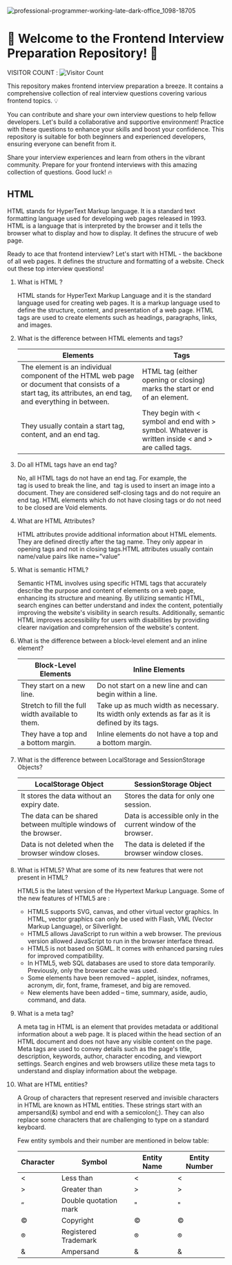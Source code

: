 ![professional-programmer-working-late-dark-office_1098-18705](https://github.com/sujitmemane/Frontend-Interview-Preparation/assets/114643903/05bad5df-15c7-4ac8-8e49-242d2d4f961b)

# 🌟 Welcome to the Frontend Interview Preparation Repository! 🚀 
VISITOR COUNT : ![Visitor Count](https://profile-counter.glitch.me/{sujitmemane}/count.svg)


This repository makes frontend interview preparation a breeze. It contains a comprehensive collection of real interview questions covering various frontend topics. 💡

You can contribute and share your own interview questions to help fellow developers. Let's build a collaborative and supportive environment! Practice with these questions to enhance your skills and boost your confidence. This repository is suitable for both beginners and experienced developers, ensuring everyone can benefit from it. 


Share your interview experiences and learn from others in the vibrant community. 
Prepare for your frontend interviews with this amazing collection of questions. Good luck! 🔥


## HTML

HTML stands for HyperText Markup language. It is a standard text formatting language used for developing web pages released in 1993. HTML is a language that is interpreted by the browser and it tells the browser what to display and how to display. It defines the strucure of web page.

Ready to ace that frontend interview? Let's start with HTML - the backbone of all web pages. It defines the structure and formatting of a website. Check out these top interview questions!

1. What is HTML ?
    
    HTML stands for HyperText Markup Language and it is the standard language used for creating web pages. It is a markup language used to define the structure, content, and presentation of a web page. HTML tags are used to create elements such as headings, paragraphs, links, and images.
    
2. What is the difference between HTML elements and tags?
    
    
    | Elements | Tags |
    | --- | --- |
    | The element is an individual component of the HTML web page or document that consists of a start tag, its attributes, an end tag, and everything in between.  |  HTML tag (either opening or closing) marks the start or end of an element. |
    |  They usually contain a start tag, content, and an end tag. | They begin with < symbol and end with > symbol. Whatever is written inside < and > are called tags. |

3.  Do all HTML tags have an end tag?
    
    No, all HTML tags do not have an end tag. For example, the <br> tag is used to break the line, and <image> tag is used to insert an image into a document. They are considered self-closing tags and do not require an end tag. HTML elements which do not have closing tags or do not need to be closed are Void elements.
    

1.  What are HTML Attributes?
    
    HTML attributes provide additional information about HTML elements. They are defined directly after the tag name. They only appear in opening tags and not in closing tags.HTML attributes usually contain name/value pairs like name=”value”
    

1. What is semantic HTML?
    
    Semantic HTML involves using specific HTML tags that accurately describe the purpose and content of elements on a web page, enhancing its structure and meaning. By utilizing semantic HTML, search engines can better understand and index the content, potentially improving the website's visibility in search results. Additionally, semantic HTML improves accessibility for users with disabilities by providing clearer navigation and comprehension of the website's content.
    

1. What is the difference between a block-level element and an inline element?
    
    
    | Block-Level Elements | Inline Elements |
    | --- | --- |
    | They start on a new line. | Do not start on a new line and can begin within a line. |
    | Stretch to fill the full width available to them. | Take up as much width as necessary. Its width only extends as far as it is defined by its tags. |
    | They have a top and a bottom margin. | Inline elements do not have a top and a bottom margin.  |
    
    
2. What is the difference between LocalStorage and SessionStorage Objects?
    
    
    | LocalStorage Object | SessionStorage Object |
    | --- | --- |
    | It stores the data without an expiry date. | Stores the data for only one session. |
    | The data can be shared between multiple windows of the browser. | Data is accessible only in the current window of the browser. |
    |  Data is not deleted when the browser window closes. | The data is deleted if the browser window closes. |

1.  What is HTML5? What are some of its new features that were not present in HTML?
    
    HTML5 is the latest version of the Hypertext Markup Language. Some of the new features of HTML5 are :
    
    - HTML5 supports SVG, canvas, and other virtual vector graphics. In HTML, vector graphics can only be used with Flash, VML (Vector Markup Language), or Silverlight.
    - HTML5 allows JavaScript to run within a web browser. The previous version allowed JavaScript to run in the browser interface thread.
    - HTML5 is not based on SGML. It comes with enhanced parsing rules for improved compatibility.
    - In HTML5, web SQL databases are used to store data temporarily. Previously, only the browser cache was used.
    - Some elements have been removed – applet, isindex, noframes, acronym, dir, font, frame, frameset, and big are removed.
    - New elements have been added – time, summary, aside, audio, command, and data.
    
2. What is a meta tag?
    
    A meta tag in HTML is an element that provides metadata or additional information about a web page. It is placed within the head section of an HTML document and does not have any visible content on the page. Meta tags are used to convey details such as the page's title, description, keywords, author, character encoding, and viewport settings. Search engines and web browsers utilize these meta tags to understand and display information about the webpage.
    
3. What are HTML entities?
    
    A Group of characters that represent reserved and invisible characters in HTML are known as HTML entities. These strings start with an ampersand(&) symbol and end with a semicolon(;). They can also replace some characters that are challenging to type on a standard keyboard.
    
    
    Few entity symbols and their number are mentioned in below table:
   
    | Character | Symbol | Entity Name | Entity Number |
    | --- | --- | --- | --- |
    | < | Less than | &lt; | &#60; |
    | > | Greater than | &gt; | &#62; |
    | “ | Double quotation mark | &quot; | &#34; |
    | © | Copyright | &copy; | &#169; |
    | ® | Registered Trademark | &reg; | &#174; |
    | & | Ampersand | &amp; | &#38; |
